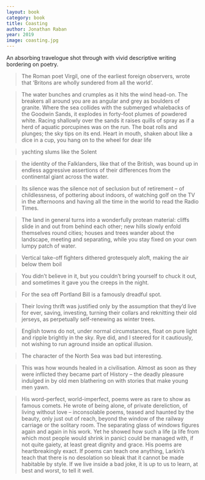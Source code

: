 ```yaml
---
layout: book
category: book
title: Coasting
author: Jonathan Raban
year: 2019
image: coasting.jpg
---
```

An absorbing travelogue shot through with vivid descriptive writing bordering on poetry.

> The Roman poet Virgil, one of the earliest foreign observers, wrote that ‘Britons are wholly sundered from all the world’.

> The water bunches and crumples as it hits the wind head-on. The breakers all around you are as angular and grey as boulders of granite. Where the sea collides with the submerged whalebacks of the Goodwin Sands, it explodes in forty-foot plumes of powdered white. Racing shallowly over the sands it raises quills of spray as if a herd of aquatic porcupines was on the run. The boat rolls and plunges; the sky tips on its end. Heart in mouth, shaken about like a dice in a cup, you hang on to the wheel for dear life

> yachting slums like the Solent

> the identity of the Falklanders, like that of the British, was bound up in endless aggressive assertions of their differences from the continental giant across the water.

> Its silence was the silence not of seclusion but of retirement – of childlessness, of pottering about indoors, of watching golf on the TV in the afternoons and having all the time in the world to read the Radio Times.

> The land in general turns into a wonderfully protean material: cliffs slide in and out from behind each other; new hills slowly enfold themselves round cities; houses and trees wander about the landscape, meeting and separating, while you stay fixed on your own lumpy patch of water.

> Vertical take-off fighters dithered grotesquely aloft, making the air below them boil

> You didn’t believe in it, but you couldn’t bring yourself to chuck it out, and sometimes it gave you the creeps in the night.

> For the sea off Portland Bill is a famously dreadful spot.

> Their loving thrift was justified only by the assumption that they’d live for ever, saving, investing, turning their collars and reknitting their old jerseys, as perpetually self-renewing as winter trees.

> English towns do not, under normal circumstances, float on pure light and ripple brightly in the sky. Rye did, and I steered for it cautiously, not wishing to run aground inside an optical illusion.

> The character of the North Sea was bad but interesting.

> This was how wounds healed in a civilisation. Almost as soon as they were inflicted they became part of History – the deadly pleasure indulged in by old men blathering on with stories that make young men yawn.

> His word-perfect, world-imperfect, poems were as rare to show as famous comets. He wrote of being alone, of private dereliction, of living without love – inconsolable poems, teased and haunted by the beauty, only just out of reach, beyond the window of the railway carriage or the solitary room. The separating glass of windows figures again and again in his work. Yet he showed how such a life (a life from which most people would shrink in panic) could be managed with, if not quite gaiety, at least great dignity and grace. His poems are heartbreakingly exact. If poems can teach one anything, Larkin’s teach that there is no desolation so bleak that it cannot be made habitable by style. If we live inside a bad joke, it is up to us to learn, at best and worst, to tell it well.
